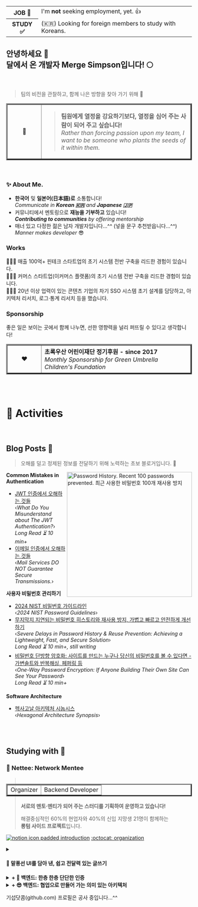 <!-- HTML preferred -->

<table>
  <tr>
    <th>JOB 🚫</th>
    <td>I'm <b>not</b> seeking employment, yet. 👍</td>
  </tr>
  <tr></tr>
  <tr>
    <th>STUDY ✅</th>
    <td>(🇰🇷) Looking for foreign members to study with Koreans.</td>
  </tr>
</table>

## 안녕하세요 👋<br />달에서 온 개발자 Merge Simpson입니다! 🌕

<br />

> 팀의 비전을 관찰하고, 함께 나은 방향을 찾아 가기 위해 👀

<div width="1000px" align="left">
  <table border="3">
    <tr>
      <td width="75" align="center">🚀</td>
      <td height="75">
        <blockquote>
          <strong>팀원에게 열정을 강요하기보다, 열정을 심어 주는 사람이 되어 주고 싶습니다!<br /></strong>
          <em>Rather than forcing passion upon my team, I want to be someone who plants the seeds of it within them.</em>
        </blockquote>
      </td>
    </tr>
  </table>
</div>

<br />

### ✨ About Me.

- **한국어** 및 **일본어(日本語)로** 소통합니다!  
  _Communicate in **Korean 🇰🇷** and **Japanese 🇯🇵**_  
- 커뮤니티에서 멘토링으로 **재능을 기부하고** 있습니다!  
  _**Contributing to communities** by offering mentorship_  
- 매너 있고 다정한 젊은 남자 개발자입니다...^^ (넣을 문구 추천받읍니다...^^)  
  _Manner makes developer_ 😎  

### Works

🧑🏻‍💻 매출 100억+ 핀테크 스타트업의 초기 시스템 전반 구축을 리드한 경험이 있습니다.  
🧑🏻‍💻 커머스 스타트업(이커머스 플랫폼)의 초기 시스템 전반 구축을 리드한 경험이 있습니다.  
🧑🏻‍💻 20년 이상 업력이 있는 콘텐츠 기업의 차기 SSO 시스템 초기 설계를 담당하고, 아키텍처 리서치, 로그·통계 리서치 등을 했습니다.  

<!-- 바이올린소나타 님: 안 좋게 보이기보단, 조금 더 구체적으로 알고 싶다. -->

### Sponsorship

좋은 일은 보이는 곳에서 함께 나누면, 선한 영향력을 널리 퍼뜨릴 수 있다고 생각합니다!  

<table border="3">
  <tr height="75">
    <td width="75" align="center">❤️</td>
    <td>
        <strong>초록우산 어린이재단 정기후원 - since 2017<br /></strong>
        <em>Monthly Sponsorship for Green Umbrella Children's Foundation</em>
    </td>
  </tr>
</table>

<br />

<!--
**merge-simpson/merge-simpson** is a ✨ _special_ ✨ repository because its `README.md` (this file) appears on your GitHub profile.

Here are some ideas to get you started:

- 🔭 I’m currently working on ...
- 🌱 I’m currently learning ...
- 👯 I’m looking to collaborate on ...
- 🤔 I’m looking for help with ...
- 💬 Ask me about ...
- 📫 How to reach me: ...
- 😄 Pronouns: ...
- ⚡ Fun fact: ...
-->

<br />

# 🚀 Activities
<br />

## Blog Posts 💬

> 오해를 덜고 정제된 정보를 전달하기 위해 노력하는 초보 블로거입니다. 🌱

<a href="https://blog.letsdev.me/password-history-kor">
  <img width="339" align="right" alt="Password History. Recent 100 passwords prevented. 최근 사용한 비밀번호 100개 재사용 방지" src="https://github.com/user-attachments/assets/5801647d-e96d-42dc-af5d-acb4a886e74c" />
</a>

**Common Mistakes in Authentication**

- [JWT 인증에서 오해하는 것들](https://blog.letsdev.me/concept-jwt-authentication-1-kor)  
  ‹_What Do You Misunderstand about The JWT Authentication?_›  
  _Long Read ⏳ 10 min+_
- [이메일 인증에서 오해하는 것들](https://blog.letsdev.me/email-otp)  
  ‹_Mail Services DO NOT Guarantee Secure Transmissions._›  

**사용자 비밀번호 관리하기**

- [2024 NIST 비밀번호 가이드라인](https://blog.letsdev.me/nist-password-guidelines-2024-kor)  
  ‹_2024 NIST Password Guidelines_›
- [무지막지 지연되는 비밀번호 히스토리와 재사용 방지, 가볍고 빠르고 안전하게 개선하기](https://blog.letsdev.me/password-history-kor)  
  ‹_Severe Delays in Password History & Reuse Prevention: Achieving a Lightweight, Fast, and Secure Solution_›  
  _Long Read ⏳ 10 min+, still writing_
- [비밀번호 단방향 암호화: 사이트를 만드는 누구나 당신의 비밀번호를 볼 수 있다면 - 가변솔트와 반복해싱, 페퍼링 등](https://blog.letsdev.me/password-encryption-concept-kor)  
  ‹_One-Way Password Encryption: If Anyone Building Their Own Site Can See Your Password_›  
  _Long Read ⏳ 10 min+_

**Software Architecture**

- [헥사고날 아키텍처 시놉시스](https://blog.letsdev.me/hexagonal-architecture-synopsis-kor)  
  ‹_Hexagonal Architecture Synopsis_›

<!--
---
**Common Mistakes in Authentication**

- [What do you misunderstand about the JWT Authentication? (Kor)](https://blog.letsdev.me/concept-jwt-authentication-1-kor)  
  _Long Read ⏳ 10 min+_
- [Mail services DO NOT guarantee secure transmissions.](https://blog.letsdev.me/email-otp)  

**Managing User Passwords**

- [2024 NIST 비밀번호 가이드라인](https://blog.letsdev.me/nist-password-guidelines-2024-kor)
- [Severe Delays in Password History & Reuse Prevention: Achieving a Lightweight, Fast, and Secure Solution](https://blog.letsdev.me/password-history-kor)  
  _Long Read ⏳ 10 min+, still writing_
- [비밀번호 단방향 암호화: 사이트를 만드는 누구나 당신의 비밀번호를 볼 수 있다면 - 가변솔트와 반복해싱, 페퍼링 등](https://blog.letsdev.me/password-encryption-concept-kor)  

**Software Architecture**

[헥사고날 아키텍처 시놉시스](https://blog.letsdev.me/hexagonal-architecture-synopsis-kor)
-->
<br />
<br />

## Studying with 🔭

### 🌸 Nettee: Network Mentee

<table align="right" border="3"> <tr></tr>
  <tr>
    <td>Organizer</td>
    <td>Backend Developer</td>
  </tr>
</table>

> **서로의 멘토·멘티가 되어 주는 스터디를 기획하여 운영하고 있습니다!**  
> 
> 해결중심적인 60%의 현업자와 40%의 신입 지망생 21명이 함께하는  
> **롱텀 사이드 프로젝트**입니다.  

[![notion icon padded](https://github.com/user-attachments/assets/0fe3b7c3-0e11-4d1b-9302-67cd77c73cfc) introduction](https://nettee.notion.site/introduction)
[:octocat: organization](https://github.com/nettee-space)

<details>
  <summary><h4>💬 말풍선 UI를 담아 낸, 쉽고 전달력 있는 글쓰기</h4></summary>

<a href="https://nettee.notion.site/introduction">
  <img width="340" alt="왜 안 뜨누" align="left" src="https://file.notion.so/f/f/f2636925-e81c-435b-900d-85ba6696597a/b84a6858-e2e1-4555-8c2a-37e4ccad815f/%E1%84%87%E1%85%A2%E1%86%A8%E1%84%8C%E1%85%A9%E1%86%BC%E1%84%8B%E1%85%AF%E1%86%AB%E1%84%8B%E1%85%B4-nettee-%E1%84%8E%E1%85%AE%E1%84%8E%E1%85%A5%E1%86%AB-q60.avif?table=block&id=18701973-b23a-8081-95a5-e5dcc9fbf3b6&spaceId=f2636925-e81c-435b-900d-85ba6696597a&expirationTimestamp=1738454400000&signature=LquqSpSw4fwKyTC2WSaywl0GqRWjtNhqpmheC0hRBOc" />
</a>

<table border="3">
  <tr>
    <td width="470">
      <div>
        <strong>💭 Blog = Web + Log, 그 다음 세대</strong>
        <p><blockquote>일상의 조각 모음과 전문적인 정보 공유까지.<br />블로그는 어원인 Web + Log, 그 이상의 정보 공유로 사용되어 왔습니다.</blockquote></p>
        <p><strong>🤔 하지만 전달력 있는 글을 쓰는 것은 어려운 일인데요.</strong></p>
        <span>우리 "Nettee"는 누구나 더 쉽고 정확하게 정보를 전달할 수 있는 구조를 생각했습니다!</span>
      </div>
    </td>
  </tr>
</table>

<table border="3">
  <tr>
    <td width="470">
      <div>
        <strong>✏️ 쉽게 시작하는 좋은 습관</strong>
        <p><blockquote>꾸준한 글쓰기는 쉬운 글쓰기에서 시작됩니다.</blockquote></p>
        <i>"오늘도 많은 사람들이 글쓰기를 결심하지만, 막상 마침표를 찍기도 전에 포기하고 맙니다."</i>
        <br />
        <i>"답답한 줄글은 이제 그만! 글쓰기는 쉬워야 합니다."</i>
      </div>
    </td>
  </tr>
  <tr border="3"><td border="3"> Nettee는 이런 분들을 위해 채팅형 UI를 포함해, 쉽고 자연스러운 글쓰기를 지원합니다!</td></tr>
  <tr>
    <td>
      <div>
        <p>Nettee가 만드는 블로그에서, 말풍선 UI를 통해 기존의 줄글 형식에서 벗어나 양방향 소통형 글쓰기를 경험할 수 있습니다.</p>
        <p><strong>결국, 더 짧은 시간에 생동감 있는 글을 작성할 수 있습니다!</strong></p>
      </div>
    </td>
  </tr>
</table>

See: https://nettee.notion.site/introduction

✅ **빠르고 안전한 Draft 설계하기**
✅ **작성자가 참여하는 이미지 최적화**
✅ **한층 한층 단단한 인증**
✅ **프론트엔드와 협업하는 빠른 업데이트, 빠른 조회**
✅ **지속 가능한 협업을 지향하기**
✅ **실력차가 있더라도 서로 탓하기보다 부족한 부분을 채워 줄 수 있는 환경을 제공하고 싶습니다!**

---

</details>

<!--

<details>
  <summary><h4>🤔 어떤 문제를 해결할까요?</h4></summary>

우리의 가치를 드러내는 게 진짜 목적이에요!  
만드는 데 급급하기보다, 우리가 성장하고 그 결과를 보여 주어야 합니다!  

---

**🌱 함께하는 목적을 잃지 않기**

<table>
  <tr>
    <td>
      <span>Nettee의 취지는 크로스 멘토링입니다!</span><br />
      <strong><em>실력차가 있더라도 서로 탓하기보다 부족한 부분을 채워 줄 수 있는 환경을 제공하고 싶습니다.</em></strong>
    </td>
  </tr>
</table>

- **참여하고 싶은 파트를 자유롭게 선택합니다!**  
  > 한 분야의 **스페셜리스트로** 성장하면서 **제너럴리스트로** 성장할 수 있게, 내가 참여할 파트를 스스로 선택해 기여합니다.  
- **롱텀 프로젝트! 원하는 기간(파트)을 약속하고 참여할 수 있습니다.**  
  > 지속적으로 발전 가능한 프로젝트를 추구합니다. 기능 개발과 더불어, 운영 과정에서 발생하는 이슈들을 경험하고 능동적으로 문제 해결에 참여할 수 있습니다.  
- **서로의 작업 속도에 눈치를 주면 안 됩니다!**  
  > 적극적으로 기여하는 만큼 나의 성장으로 이어집니다! 따라서 타인에게 눈치를 주지 않아도 되는 구조입니다.  
- **베스트 프랙티스보다 베스트 팀워크를 지향합니다!**  
  > 나은 기술에 대한 논의가, 스터디 동료에게 상처를 주어도 될 만큼 가치 있는 건 아니라고 생각합니다! 😘

</details>
-->
<details>
  <summary><strong>+ 🔑 백엔드: 한층 한층 단단한 인증</strong></summary><br />

- ✅ **_JWT 오해 제거_**  
  당신이 알고 있는 JWT, OAuth! 정말 오해는 없는 걸까요?  
  취약성을 진단하며, 안전성을 강화합니다.  
- ✅ **_지연되는 비밀번호 재사용 방지 개선_**  
  무지막지 지연되는 비밀번호 히스토리와 비밀번호 재사용 방지!  
  가볍고 빠르게 개선해 봅니다.  
- ✅ **_최신화된 비밀번호 정책_**  
  사용자들의 비밀번호 생성 습관을 반영해서 암호의 안전성을 추구합니다!  
- ✅ **_이메일 인증의 오해 제거_**  
  OTP를 SMS나 이메일로 전달할 때, 경유하는 모든 서비스와 모든 통신 구간을 신뢰할 수 있을까요?  
  중개 통신 구간을 신뢰하지 않아도, 사용자는 신뢰할 수 있도록 설계를 보강합니다.  
- ✅ **_논의 가능한 배경지식 공유_**  
  그리고 이런 논의가 가능하도록 배경 지식을 공유하고, 모두와 리서치하고 논의하며 탄탄히 해 봅니다!  

</details>

<details>
  <summary><strong>+ 😎 백엔드: 협업으로 만들어 가는 의미 있는 아키텍처</strong></summary><br />

  <table>
    <tr height="190px">
      <td>
        <p>
          백엔드 팀은 세 단계의 레포지터리를 기존 멤버 및 미래의 멤버에게 소개합니다.<br />
          <strong>엇, '오버스펙'으로 보이는 것들이 있나요? 🧐</strong>
        </p>
        <ul>
          <li>
            <strong><em>경험자의 노하우와</em></strong> 참신한 아이디어를 모아서, 지속 가능한 멀티모듈 프로젝트가 뭔지 보여 드릴게요.
          </li>
          <li>
            <strong><em>새 기술의</em></strong> 도입이 <strong><em>기존 소스 코드에 영향을 주지 않도록</em></strong> 설계해서, 탄력적으로 참여하는 협업 구조에 맞춥니다!
          </li>
          <li>
            우리는 탐구적인 스터디예요. 따라하기 바쁘기보다, 나아갈 수 있도록 개선책을 찾는 것을 좋아합니다!
          </li>
        </ul>
      </td>
    </tr>
  </table>

<!--
- 모방하는 데 그치지 않고 작업 편의를 갖추는 전략을 갖고 있습니다!
-->

> **_It makes sence to me!_ 🤔**  
> 그래서 우리는 배경지식의 차이를 좁히고 단계적으로 적응할 수 있는 레포지터리를 준비하고 있습니다.

1. :octocat: **Layered Architecture** (Simple CRUD)  
    - 기본 CRUD 적응이면서도, 의외로 현업자에게도 낯설지 모르는 몇 가지 작업 방식에 초점을 둡니다.
    - 이 단계에서는 복잡한 설계나 복잡한 코드의 많은 부분을 생략하고, 오로지 구조 이해를 돕는 데 집중합니다.

2. :octocat: **Hexagonal Architecture** (Team works)  
    - 각 계층의 역할에 대한 이해와 오해! 그중 핵심적인 부분을 공유하며 서로의 생각을 진단합니다.

3. :octocat: **Multimodule Project with Hexagonal Architecture** (Team works)  
   - 본격적인 협업 코드 스타일을 담아 내는 프로젝트입니다! 과연 이전 헥사고날 아키텍처의 원형을 유지할까요? 😉  

---

</details>

<!--

<details>
  <summary><h3>협업으로 만들어 가는 단계적인 아키텍처 리서치 레포지터리</h3></summary>

다음처럼 세 단계 레포지터리를 ... 리서치

1. Layered Architecture (Simple CRUD)
2. Hexagonal Architecture (Team works)
3. Multimodule Project with Hexagonal Architecture (Team works)

주요 이슈

- [이슈: Domain BoardStatus와 JPA Entity BoardStatus를 서로 나누어야 합니까?](https://github.com/nettee-space/backend-sample-hexagonal-simple-crud/issues/22#issuecomment-2582121840)
  
</details>
-->

기섭닷콤(github.com) 프로필은 공사 중입니다...^^
